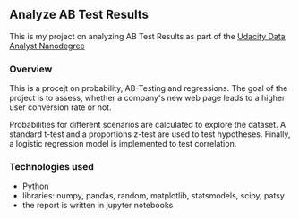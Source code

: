## Analyze AB Test Results

This is my project on analyzing AB Test Results as part of the
[Udacity Data Analyst Nanodegree](https://eu.udacity.com/course/data-analyst-nanodegree--nd002)

### Overview

This is a procejt on probability, AB-Testing and regressions.
The goal of the project is to assess, whether a company's new web page leads
to a higher user conversion rate or not.

Probabilities for different scenarios are calculated to explore the dataset.
A standard t-test and a proportions z-test are used to test hypotheses.
Finally, a logistic regression model is implemented to test correlation.

### Technologies used

- Python
- libraries: numpy, pandas, random, matplotlib, statsmodels, scipy, patsy
- the report is written in jupyter notebooks
